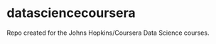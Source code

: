 datasciencecoursera
===================

Repo created for the Johns Hopkins/Coursera Data Science courses.
